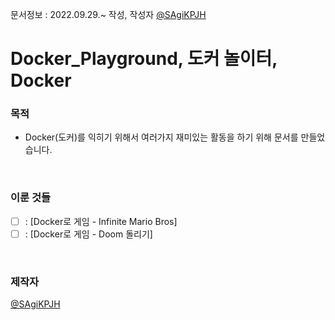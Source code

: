 문서정보 : 2022.09.29.~ 작성, 작성자 [@SAgiKPJH](https://github.com/SAgiKPJH)

# Docker_Playground, 도커 놀이터, Docker

### 목적
- Docker(도커)를 익히기 위해서 여러가지 재미있는 활동을 하기 위해 문서를 만들었습니다.

<br>

### 이룬 것들
- [ ] : [Docker로 게임 - Infinite Mario Bros]
- [ ] : [Docker로 게임 - Doom 돌리기]

<br>

### 제작자
[@SAgiKPJH](https://github.com/SAgiKPJH)
